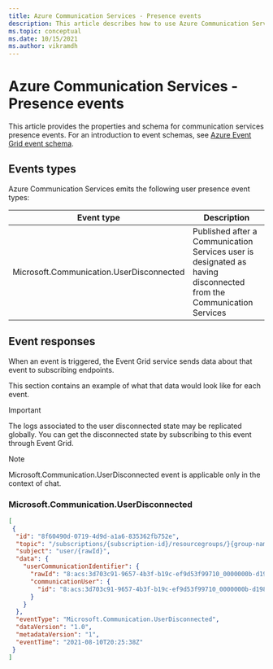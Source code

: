 ```yaml
---
title: Azure Communication Services - Presence events
description: This article describes how to use Azure Communication Services as an Event Grid event source for user presence Events.
ms.topic: conceptual
ms.date: 10/15/2021
ms.author: vikramdh
---
```


# Azure Communication Services - Presence events

This article provides the properties and schema for communication services presence events. For an introduction to event schemas, see [Azure Event Grid event schema](event-schema.md).

## Events types

Azure Communication Services emits the following user presence event types:

| Event type                                                  | Description                                                                                    |
| ----------------------------------------------------------- | ---------------------------------------------------------------------------------------------- |
| Microsoft.Communication.UserDisconnected | Published after a Communication Services user is designated as having disconnected from the Communication Services |

## Event responses

When an event is triggered, the Event Grid service sends data about that event to subscribing endpoints.

This section contains an example of what that data would look like for each event.

> [!IMPORTANT]
> The logs associated to the user disconnected state may be replicated globally. You can get the disconnected state by subscribing to this event through Event Grid.

> [!NOTE]
> Microsoft.Communication.UserDisconnected event is applicable only in the context of chat.
 
### Microsoft.Communication.UserDisconnected

```json
[
 {
  "id": "8f60490d-0719-4d9d-a1a6-835362fb752e",
  "topic": "/subscriptions/{subscription-id}/resourcegroups/}{group-name}/providers/microsoft.communication/communicationservices/{communication-services-resource-name}",
  "subject": "user/{rawId}",
  "data": {
    "userCommunicationIdentifier": {
      "rawId": "8:acs:3d703c91-9657-4b3f-b19c-ef9d53f99710_0000000b-d198-0d50-84f5-084822008d40",
      "communicationUser": {
        "id": "8:acs:3d703c91-9657-4b3f-b19c-ef9d53f99710_0000000b-d198-0d50-84f5-084822008d40"
      }
    }
  },
  "eventType": "Microsoft.Communication.UserDisconnected",
  "dataVersion": "1.0",
  "metadataVersion": "1",
  "eventTime": "2021-08-10T20:25:38Z"
 }
]
```
